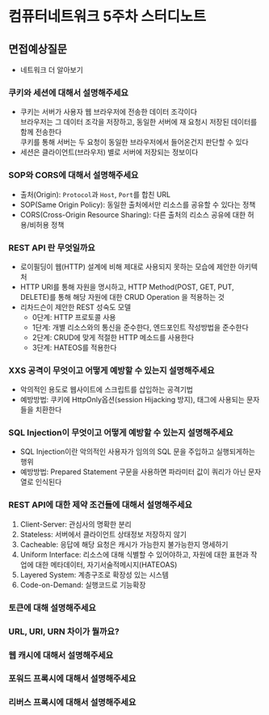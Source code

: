 # 컴퓨터네트워크 5주차 스터디노트

## 면접예상질문

- 네트워크 더 알아보기

### 쿠키와 세션에 대해서 설명해주세요

- 쿠키는 서버가 사용자 웹 브라우저에 전송한 데이터 조각이다  
  브라우저는 그 데이터 조각을 저장하고, 동일한 서버에 재 요청시 저장된 데이터를 함께 전송한다  
  쿠키를 통해 서버는 두 요청이 동일한 브라우저에서 들어온건지 판단할 수 있다
- 세션은 클라이언트(브라우저) 별로 서버에 저장되는 정보이다

### SOP와 CORS에 대해서 설명해주세요

- 출처(Origin): `Protocol`과 `Host`, `Port`를 합친 URL
- SOP(Same Origin Policy): 동일한 출처에서만 리소스를 공유할 수 있다는 정책
- CORS(Cross-Origin Resource Sharing): 다른 출처의 리소스 공유에 대한 허용/비허용 정책

### REST API 란 무엇일까요

- 로이필딩이 웹(HTTP) 설계에 비해 제대로 사용되지 못하는 모습에 제안한 아키텍처
- HTTP URI를 통해 자원을 명시하고, HTTP Method(POST, GET, PUT, DELETE)를 통해 해당 자원에 대한 CRUD Operation 을 적용하는 것
- 리차드슨이 제안한 REST 성숙도 모델
  - 0단계: HTTP 프로토콜 사용
  - 1단계: 개별 리소스와의 통신을 준수한다, 엔드포인트 작성방법을 준수한다
  - 2단계: CRUD에 맞게 적절한 HTTP 메소드를 사용한다
  - 3단계: HATEOS를 적용한다

### XXS 공격이 무엇이고 어떻게 예방할 수 있는지 설명해주세요

- 악의적인 용도로 웹사이트에 스크립트를 삽입하는 공격기법
- 예방방법: 쿠키에 HttpOnly옵션(session Hijacking 방지), 태그에 사용되는 문자들을 치환한다

### SQL Injection이 무엇이고 어떻게 예방할 수 있는지 설명해주세요

- SQL Injection이란 악의적인 사용자가 임의의 SQL 문을 주입하고 실행되게하는 행위
- 예방방법: Prepared Statement 구문을 사용하면 파라미터 값이 쿼리가 아닌 문자열로 인식된다

### REST API에 대한 제약 조건들에 대해서 설명해주세요

1. Client-Server: 관심사의 명확한 분리
2. Stateless: 서버에서 클라이언트 상태정보 저장하지 않기
3. Cacheable: 응답에 해당 요청은 캐시가 가능한지 불가능한지 명세하기
4. Uniform Interface: 리소스에 대해 식별할 수 있어야하고, 자원에 대한 표현과 작업에 대한 메타데이터, 자기서술적메시지(HATEOAS)
5. Layered System: 계층구조로 확장성 있는 시스템
6. Code-on-Demand: 실행코드로 기능확장

### 토큰에 대해 설명해주세요

### URL, URI, URN 차이가 뭘까요?

### 웹 캐시에 대해서 설명해주세요

### 포워드 프록시에 대해서 설명해주세요

### 리버스 프록시에 대해서 설명해주세요
